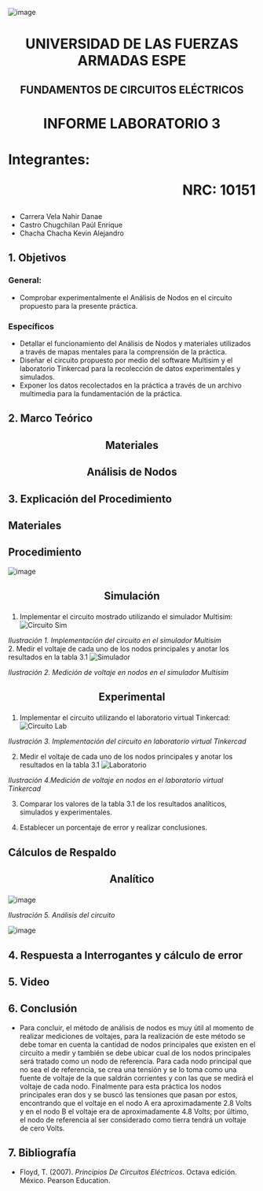 ![image](https://user-images.githubusercontent.com/93786746/140656495-1e9017c5-1622-4145-a547-0ebbe5014f3d.png)
# <p align=center> UNIVERSIDAD DE LAS FUERZAS ARMADAS ESPE 
## <p align=center> FUNDAMENTOS DE CIRCUITOS ELÉCTRICOS
# <p align=center>  INFORME LABORATORIO 3
# Integrantes: <p align=right> NRC: 10151
* Carrera Vela Nahir Danae
* Castro Chugchilan Paúl Enrique
* Chacha Chacha Kevin Alejandro
## 1. Objetivos
  ### General: 
  * Comprobar experimentalmente el Análisis de Nodos en el circuito propuesto para la presente práctica.
  ### Específicos
  * Detallar el funcionamiento del Análisis de Nodos y materiales utilizados a través de mapas mentales para la comprensión de la práctica.
  * Diseñar el circuito propuesto por medio del software Multisim y el laboratorio Tinkercad para la recolección de datos experimentales y simulados.
  * Exponer los datos recolectados en la práctica a través de un archivo multimedia para la fundamentación de la práctica.
## 2. Marco Teórico
  ## <p align=center> Materiales
  
  ## <p align=center> Análisis de Nodos

## 3. Explicación del Procedimiento
   ## Materiales

   ## Procedimiento
![image](https://user-images.githubusercontent.com/93786746/143790713-a2a19873-9a35-4ee2-8752-e3bc0d3e45ca.png)

## <p align=center> Simulación
 1. Implementar el circuito mostrado utilizando el simulador Multisim:
![Circuito Sim](https://user-images.githubusercontent.com/93786746/143790812-67aad6b5-a70b-4783-9eb3-fecfc851fea0.PNG)
  
 _Ilustración 1. Implementación del circuito en el simulador Multisim_  
2. Medir el voltaje de cada uno de los nodos principales y anotar los resultados en la tabla 3.1
![Simulador](https://user-images.githubusercontent.com/93786746/143790851-4bd5d4f3-3f5d-48ab-ac65-5d352f24e8d8.PNG)
  
_Ilustración 2. Medición de voltaje en nodos en el simulador Multisim_
## <p align=center> Experimental
 1. Implementar el circuito utilizando el laboratorio virtual Tinkercad:
![Circuito Lab](https://user-images.githubusercontent.com/93786746/143790859-6c084e95-5c1e-4aec-a112-3cee4e09e9dc.PNG) 
  
_Ilustración 3. Implementación del circuito en laboratorio virtual Tinkercad_ 
  
  2. Medir el voltaje de cada uno de los nodos principales y anotar los resultados en la tabla 3.1
![Laboratorio](https://user-images.githubusercontent.com/93786746/143790900-578f65bf-e196-4abc-88fc-eb5c22c2d347.PNG)
  
_Ilustración 4.Medición de voltaje en nodos en el laboratorio virtual Tinkercad_
  
  3. Comparar los valores de la tabla 3.1 de los resultados analíticos, simulados y experimentales.
  
  4. Establecer un porcentaje de error y realizar conclusiones.
  
  ## Cálculos de Respaldo
  ## <p align=center> Analítico
![image](https://user-images.githubusercontent.com/93786746/143790422-65296ccf-038f-4e97-b884-04e021a7f429.png)

_Ilustración 5. Análisis del circuito_ 
    
![image](https://user-images.githubusercontent.com/93786746/143790093-51fe28ac-5f13-4199-b4cb-c87040c32f04.png)


## 4. Respuesta a Interrogantes y cálculo de error


## 5. Video

## 6. Conclusión
  * Para concluir, el método de análisis de nodos es muy útil al momento de realizar mediciones de voltajes, para la realización de este método se debe tomar en cuenta la cantidad de nodos principales que existen en el circuito a medir y también se debe ubicar cual de los nodos principales será tratado como un nodo de referencia. Para cada nodo principal que no sea el de referencia, se crea una tensión y se lo toma como una fuente de voltaje de la que saldrán corrientes y con las que se medirá el voltaje de cada nodo. Finalmente para esta práctica los nodos principales eran dos y se buscó las tensiones que pasan por estos, encontrando que el voltaje en el nodo A era aproximadamente 2.8 Volts y en el nodo B el voltaje era de aproximadamente 4.8 Volts; por último, el nodo de referencia al ser considerado como tierra tendrá un voltaje de cero Volts.
## 7. Bibliografía
 * Floyd, T. (2007). _Principios De Circuitos Eléctricos_. Octava edición. México. Pearson Education.
